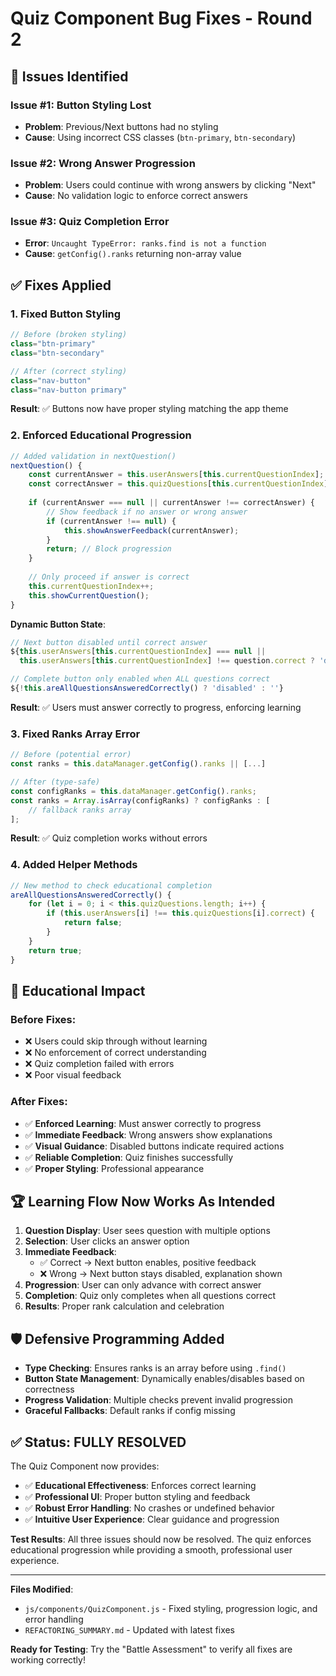 # Quiz Component Bug Fixes - Round 2

## 🐛 **Issues Identified**

### Issue #1: Button Styling Lost
- **Problem**: Previous/Next buttons had no styling
- **Cause**: Using incorrect CSS classes (`btn-primary`, `btn-secondary`)

### Issue #2: Wrong Answer Progression  
- **Problem**: Users could continue with wrong answers by clicking "Next"
- **Cause**: No validation logic to enforce correct answers

### Issue #3: Quiz Completion Error
- **Error**: `Uncaught TypeError: ranks.find is not a function`
- **Cause**: `getConfig().ranks` returning non-array value

## ✅ **Fixes Applied**

### 1. **Fixed Button Styling** 
```javascript
// Before (broken styling)
class="btn-primary"
class="btn-secondary"

// After (correct styling)  
class="nav-button"
class="nav-button primary"
```

**Result**: ✅ Buttons now have proper styling matching the app theme

### 2. **Enforced Educational Progression**
```javascript
// Added validation in nextQuestion()
nextQuestion() {
    const currentAnswer = this.userAnswers[this.currentQuestionIndex];
    const correctAnswer = this.quizQuestions[this.currentQuestionIndex].correct;
    
    if (currentAnswer === null || currentAnswer !== correctAnswer) {
        // Show feedback if no answer or wrong answer
        if (currentAnswer !== null) {
            this.showAnswerFeedback(currentAnswer);
        }
        return; // Block progression
    }
    
    // Only proceed if answer is correct
    this.currentQuestionIndex++;
    this.showCurrentQuestion();
}
```

**Dynamic Button State**:
```javascript
// Next button disabled until correct answer
${this.userAnswers[this.currentQuestionIndex] === null || 
  this.userAnswers[this.currentQuestionIndex] !== question.correct ? 'disabled' : ''}

// Complete button only enabled when ALL questions correct
${!this.areAllQuestionsAnsweredCorrectly() ? 'disabled' : ''}
```

**Result**: ✅ Users must answer correctly to progress, enforcing learning

### 3. **Fixed Ranks Array Error**
```javascript
// Before (potential error)
const ranks = this.dataManager.getConfig().ranks || [...]

// After (type-safe)
const configRanks = this.dataManager.getConfig().ranks;
const ranks = Array.isArray(configRanks) ? configRanks : [
    // fallback ranks array
];
```

**Result**: ✅ Quiz completion works without errors

### 4. **Added Helper Methods**
```javascript
// New method to check educational completion
areAllQuestionsAnsweredCorrectly() {
    for (let i = 0; i < this.quizQuestions.length; i++) {
        if (this.userAnswers[i] !== this.quizQuestions[i].correct) {
            return false;
        }
    }
    return true;
}
```

## 🎯 **Educational Impact**

### Before Fixes:
- ❌ Users could skip through without learning
- ❌ No enforcement of correct understanding  
- ❌ Quiz completion failed with errors
- ❌ Poor visual feedback

### After Fixes:
- ✅ **Enforced Learning**: Must answer correctly to progress
- ✅ **Immediate Feedback**: Wrong answers show explanations
- ✅ **Visual Guidance**: Disabled buttons indicate required actions
- ✅ **Reliable Completion**: Quiz finishes successfully
- ✅ **Proper Styling**: Professional appearance

## 🏆 **Learning Flow Now Works As Intended**

1. **Question Display**: User sees question with multiple options
2. **Selection**: User clicks an answer option
3. **Immediate Feedback**: 
   - ✅ Correct → Next button enables, positive feedback
   - ❌ Wrong → Next button stays disabled, explanation shown
4. **Progression**: User can only advance with correct answer
5. **Completion**: Quiz only completes when all questions correct
6. **Results**: Proper rank calculation and celebration

## 🛡️ **Defensive Programming Added**

- **Type Checking**: Ensures ranks is an array before using `.find()`
- **Button State Management**: Dynamically enables/disables based on correctness
- **Progress Validation**: Multiple checks prevent invalid progression
- **Graceful Fallbacks**: Default ranks if config missing

## ✅ **Status: FULLY RESOLVED**

The Quiz Component now provides:
- ✅ **Educational Effectiveness**: Enforces correct learning
- ✅ **Professional UI**: Proper button styling and feedback
- ✅ **Robust Error Handling**: No crashes or undefined behavior  
- ✅ **Intuitive User Experience**: Clear guidance and progression

**Test Results**: All three issues should now be resolved. The quiz enforces educational progression while providing a smooth, professional user experience.

---

**Files Modified**:
- `js/components/QuizComponent.js` - Fixed styling, progression logic, and error handling
- `REFACTORING_SUMMARY.md` - Updated with latest fixes

**Ready for Testing**: Try the "Battle Assessment" to verify all fixes are working correctly!

